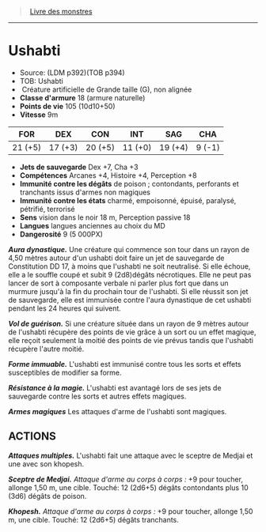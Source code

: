 ﻿> [Livre des monstres](tome_of_beasts_old.md)

---

# Ushabti

- Source: (LDM p392)(TOB p394)
- TOB: Ushabti
-  Créature artificielle de Grande taille (G), non alignée
- **Classe d'armure** 18 (armure naturelle)
- **Points de vie** 105 (10d10+50)
- **Vitesse** 9m

|FOR|DEX|CON|INT|SAG|CHA|
|---|---|---|---|---|---|
|21 (+5)|17 (+3)|20 (+5)|11 (+0)|19 (+4)|9 (-1)|

- **Jets de sauvegarde** Dex +7, Cha +3
- **Compétences** Arcanes +4, Histoire +4, Perception +8
- **Immunité contre les dégâts** de poison ; contondants, perforants et tranchants issus d'armes non magiques
- **Immunité contre les états** charmé, empoisonné, épuisé, paralysé, pétrifié, terrorisé
- **Sens** vision dans le noir 18 m, Perception passive 18
- **Langues** langues anciennes au choix du MD
- **Dangerosité** 9 (5 000PX)

**_Aura dynastique._** Une créature qui commence son tour dans un rayon de 4,50 mètres autour d'un ushabti doit faire un jet de sauvegarde de Constitution DD 17, à moins que l'ushabti ne soit neutralisé. Si elle échoue, elle a le souffle coupé et subit 9 (2d8)dégâts nécrotiques. Elle ne peut pas lancer de sort à composante verbale ni parler plus fort que dans un murmure jusqu'à la fin du prochain tour de l'ushabti. Si elle réussit son jet de sauvegarde, elle est immunisée contre l'aura dynastique de cet ushabti pendant les 24 heures qui suivent.

**_Vol de guérison._** Si une créature située dans un rayon de 9 mètres autour de l'ushabti récupère des points de vie grâce à un sort ou un effet magique, elle reçoit seulement la moitié des points de vie prévus tandis que l'ushabti récupère l'autre moitié.

**_Forme immuable._** L'ushabti est immunisé contre tous les sorts et effets susceptibles de modifier sa forme.

**_Résistance à la magie._** L'ushabti est avantagé lors de ses jets de sauvegarde contre les sorts et autres effets magiques.

**_Armes magiques_** Les attaques d'arme de l'ushabti sont magiques.

## ACTIONS

**_Attaques multiples._** L'ushabti fait une attaque avec le sceptre de Medjai et une avec son khopesh.

**_Sceptre de Medjai._** _Attaque d'arme au corps à corps :_ +9 pour toucher, allonge 1,50 m, une cible. Touché: 12 (2d6+5) dégâts contondants plus 10 (3d6) dégâts de poison.

**_Khopesh._** _Attaque d'arme au corps à corps :_ +9 pour toucher, allonge 1,50 m, une cible. Touché: 12 (2d6+5) dégâts tranchants.

